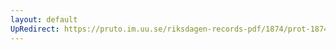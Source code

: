 ```yaml
---
layout: default
UpRedirect: https://pruto.im.uu.se/riksdagen-records-pdf/1874/prot-1874--fk--324/prot-1874--fk--324_030.pdf
---
```

